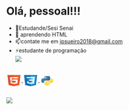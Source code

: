 # Olá, pessoal!!!
- 🔭Estudande/Sesi Senai
- 🌱 aprendendo HTML 
- 📫contate me em jpsueiro2018@gmail.com
- ⚡estudante de programação
  <div>
  <a href="https://github.com/joaopedro261">
  <img height="180em" src="https://github-readme-stats.vercel.app/api?username=joaopedro261&show_icons=true&theme=vue-dark&include_all_commits=true&count_private=true"/>
</div>
<div style="display: inline_block"><br>
  
  <img align="center" alt="Rafa-HTML" height="30" width="40" src="https://raw.githubusercontent.com/devicons/devicon/master/icons/html5/html5-original.svg">
  <img align="center" alt="Rafa-CSS" height="30" width="40" src="https://raw.githubusercontent.com/devicons/devicon/master/icons/css3/css3-original.svg">
  <img align="center" alt="Rafa-Python" height="30" width="40" src="https://raw.githubusercontent.com/devicons/devicon/master/icons/python/python-original.svg">
</div>

##
<div>
  <a href="https://instagram.com/rafaballerini" target="_blank"><img src="https://img.shields.io/badge/-Instagram-%23E4405F?style=for-the-badge&logo=instagram&logoColor=white" target="_blank"></a>
</div>

